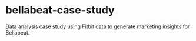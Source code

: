 # bellabeat-case-study
Data analysis case study using Fitbit data to generate marketing insights for Bellabeat.
